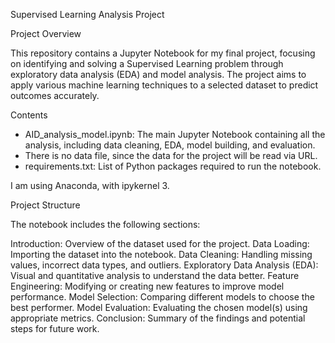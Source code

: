 Supervised Learning Analysis Project


Project Overview

This repository contains a Jupyter Notebook for my final project, focusing on identifying and solving a Supervised Learning problem through exploratory data analysis (EDA) and model analysis. The project aims to apply various machine learning techniques to a selected dataset to predict outcomes accurately.


Contents

- AID_analysis_model.ipynb: The main Jupyter Notebook containing all the analysis, including data cleaning, EDA, model building, and evaluation.
- There is no data file, since the data for the project will be read via URL.
- requirements.txt: List of Python packages required to run the notebook.

I am using Anaconda, with ipykernel 3.

Project Structure

The notebook includes the following sections:

Introduction: Overview of the dataset used for the project.
Data Loading: Importing the dataset into the notebook.
Data Cleaning: Handling missing values, incorrect data types, and outliers.
Exploratory Data Analysis (EDA): Visual and quantitative analysis to understand the data better.
Feature Engineering: Modifying or creating new features to improve model performance.
Model Selection: Comparing different models to choose the best performer.
Model Evaluation: Evaluating the chosen model(s) using appropriate metrics.
Conclusion: Summary of the findings and potential steps for future work.
